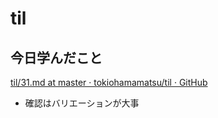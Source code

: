 # til

## 今日学んだこと

[til/31\.md at master · tokiohamamatsu/til · GitHub](https://github.com/tokiohamamatsu/til/blob/master/%E6%B4%BB%E5%8B%95%E8%A8%98%E9%8C%B2/2023/05/31.md)

- 確認はバリエーションが大事